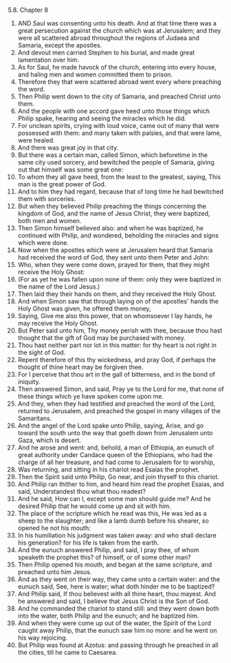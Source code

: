 5.8. Chapter 8
1. AND Saul was consenting unto his death. And at that time there was a great persecution against the church which was at Jerusalem; and they were all scattered abroad throughout the regions of Judaea and Samaria, except the apostles.
2. And devout men carried Stephen to his burial, and made great lamentation over him.
3. As for Saul, he made havock of the church, entering into every house, and haling men and women committed them to prison.
4. Therefore they that were scattered abroad went every where preaching the word.
5. Then Philip went down to the city of Samaria, and preached Christ unto them.
6. And the people with one accord gave heed unto those things which Philip spake, hearing and seeing the miracles which he did.
7. For unclean spirits, crying with loud voice, came out of many that were possessed with them: and many taken with palsies, and that were lame, were healed.
8. And there was great joy in that city.
9. But there was a certain man, called Simon, which beforetime in the same city used sorcery, and bewitched the people of Samaria, giving out that himself was some great one:
10. To whom they all gave heed, from the least to the greatest, saying, This man is the great power of God.
11. And to him they had regard, because that of long time he had bewitched them with sorceries.
12. But when they believed Philip preaching the things concerning the kingdom of God, and the name of Jesus Christ, they were baptized, both men and women.
13. Then Simon himself believed also: and when he was baptized, he continued with Philip, and wondered, beholding the miracles and signs which were done.
14. Now when the apostles which were at Jerusalem heard that Samaria had received the word of God, they sent unto them Peter and John:
15. Who, when they were come down, prayed for them, that they might receive the Holy Ghost:
16. (For as yet he was fallen upon none of them: only they were baptized in the name of the Lord Jesus.)
17. Then laid they their hands on them, and they received the Holy Ghost.
18. And when Simon saw that through laying on of the apostles' hands the Holy Ghost was given, he offered them money,
19. Saying, Give me also this power, that on whomsoever I lay hands, he may receive the Holy Ghost.
20. But Peter said unto him, Thy money perish with thee, because thou hast thought that the gift of God may be purchased with money.
21. Thou hast neither part nor lot in this matter: for thy heart is not right in the sight of God.
22. Repent therefore of this thy wickedness, and pray God, if perhaps the thought of thine heart may be forgiven thee.
23. For I perceive that thou art in the gall of bitterness, and in the bond of iniquity.
24. Then answered Simon, and said, Pray ye to the Lord for me, that none of these things which ye have spoken come upon me.
25. And they, when they had testified and preached the word of the Lord, returned to Jerusalem, and preached the gospel in many villages of the Samaritans.
26. And the angel of the Lord spake unto Philip, saying, Arise, and go toward the south unto the way that goeth down from Jerusalem unto Gaza, which is desert.
27. And he arose and went: and, behold, a man of Ethiopia, an eunuch of great authority under Candace queen of the Ethiopians, who had the charge of all her treasure, and had come to Jerusalem for to worship,
28. Was returning, and sitting in his chariot read Esaias the prophet.
29. Then the Spirit said unto Philip, Go near, and join thyself to this chariot.
30. And Philip ran thither to him, and heard him read the prophet Esaias, and said, Understandest thou what thou readest?
31. And he said, How can I, except some man should guide me? And he desired Philip that he would come up and sit with him.
32. The place of the scripture which he read was this, He was led as a sheep to the slaughter; and like a lamb dumb before his shearer, so opened he not his mouth:
33. In his humiliation his judgment was taken away: and who shall declare his generation? for his life is taken from the earth.
34. And the eunuch answered Philip, and said, I pray thee, of whom speaketh the prophet this? of himself, or of some other man?
35. Then Philip opened his mouth, and began at the same scripture, and preached unto him Jesus.
36. And as they went on their way, they came unto a certain water: and the eunuch said, See, here is water; what doth hinder me to be baptized?
37. And Philip said, If thou believest with all thine heart, thou mayest. And he answered and said, I believe that Jesus Christ is the Son of God.
38. And he commanded the chariot to stand still: and they went down both into the water, both Philip and the eunuch; and he baptized him.
39. And when they were come up out of the water, the Spirit of the Lord caught away Philip, that the eunuch saw him no more: and he went on his way rejoicing.
40. But Philip was found at Azotus: and passing through he preached in all the cities, till he came to Caesarea.

